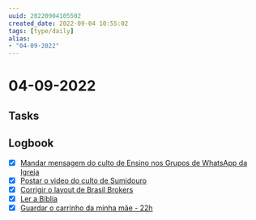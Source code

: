 ```yaml
---
uuid: 20220904105502
created_date: 2022-09-04 10:55:02
tags: [type/daily]
alias:
- "04-09-2022"
---
```


# 04-09-2022

## Tasks



## Logbook
- [x] [Mandar mensagem do culto de Ensino nos Grupos de WhatsApp da Igreja](things:///show?id=KBqajsAPyVMnzoWowddBFj)
- [x] [Postar o video do culto de Sumidouro](things:///show?id=PHBc7fSzxgaTCx3i7t6LcP)
- [x] [Corrigir o layout de Brasil Brokers](things:///show?id=PA6G87zmfjLhUGGK5prP3k)
- [x] [Ler a Bíblia](things:///show?id=QVArZMYfpCnh2TvUL8UokB)
- [x] [Guardar o carrinho da minha mãe - 22h](things:///show?id=YYpK8or3uFWxSYYYUvAQxh)